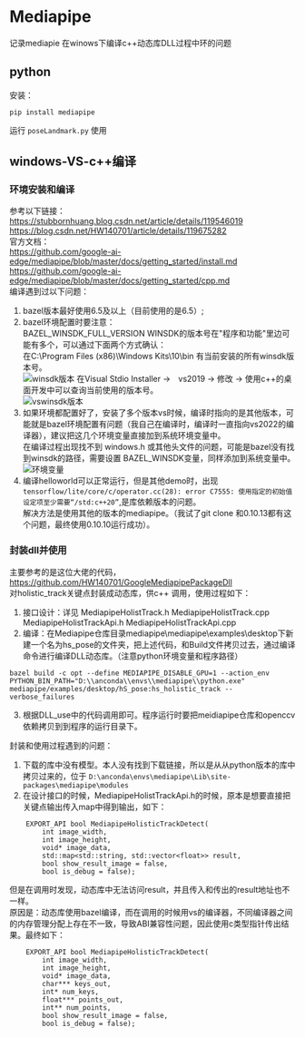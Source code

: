 # Mediapipe 
记录mediapie 在winows下编译c++动态库DLL过程中环的问题
## python
安装：
```
pip install mediapipe
``` 
运行 `poseLandmark.py` 使用

## windows-VS-c++编译
### 环境安装和编译
参考以下链接：  
https://stubbornhuang.blog.csdn.net/article/details/119546019  
https://blog.csdn.net/HW140701/article/details/119675282  
官方文档：  
https://github.com/google-ai-edge/mediapipe/blob/master/docs/getting_started/install.md  
https://github.com/google-ai-edge/mediapipe/blob/master/docs/getting_started/cpp.md  
编译遇到过以下问题：  
1. bazel版本最好使用6.5及以上（目前使用的是6.5）;  
2. bazel环境配置时要注意：  
BAZEL_WINSDK_FULL_VERSION WINSDK的版本号在"程序和功能"里边可能有多个，可以通过下面两个方式确认：  
在C:\Program Files (x86)\Windows Kits\10\bin 有当前安装的所有winsdk版本号。  
![winsdk版本](sources/1.png")
在Visual Stdio Installer ->　vs2019 -> 修改 -> 使用c++的桌面开发中可以查询当前使用的版本号。  
![vswinsdk版本](sources/2.png")
3. 如果环境都配置好了，安装了多个版本vs时候，编译时指向的是其他版本，可能就是bazel环境配置有问题（我自己在编译时，编译时一直指向vs2022的编译器），建议把这几个环境变量直接加到系统环境变量中。  
在编译过程出现找不到 windows.h 或其他头文件的问题，可能是bazel没有找到winsdk的路径，需要设置 BAZEL_WINSDK变量，同样添加到系统变量中。  
![环境变量](sources/3.png")
4. 编译helloworld可以正常运行，但是其他demo时，出现 `tensorflow/lite/core/c/operator.cc(28): error C7555: 使用指定的初始值设定项至少需要“/std:c++20”`,是库依赖版本的问题。  
解决方法是使用其他的版本的mediapipe。（我试了git clone 和0.10.13都有这个问题，最终使用0.10.10运行成功）。  
### 封装dll并使用
主要参考的是这位大佬的代码，https://github.com/HW140701/GoogleMediapipePackageDll  
对holistic_track关键点封装成动态库，供c++ 调用，使用过程如下：  
1. 接口设计：详见 MediapipeHolistTrack.h MediapipeHolistTrack.cpp MediapipeHolistTrackApi.h MediapipeHolistTrackApi.cpp
2. 编译：在Mediapipe仓库目录mediapipe\mediapipe\examples\desktop下新建一个名为hs_pose的文件夹，把上述代码，和Build文件拷贝过去，通过编译命令进行编译DLL动态库。（注意python环境变量和程序路径）
 ```
bazel build -c opt --define MEDIAPIPE_DISABLE_GPU=1 --action_env PYTHON_BIN_PATH="D:\\anconda\\envs\\mediapipe\\python.exe" mediapipe/examples/desktop/hS_pose:hs_holistic_track --verbose_failures
```
3. 根据DLL_use中的代码调用即可。程序运行时要把meidiapipe仓库和openccv依赖拷贝到到程序的运行目录下。  

封装和使用过程遇到的问题：
1. 下载的库中没有模型。本人没有找到下载链接，所以是从从python版本的库中拷贝过来的，位于 `D:\anconda\envs\mediapipe\Lib\site-packages\mediapipe\modules`
2. 在设计接口的时候，MediapipeHolistTrackApi.h的时候，原本是想要直接把关键点输出传入map中得到输出，如下：
```
	EXPORT_API bool MediapipeHolisticTrackDetect(
		int image_width, 
		int image_height,
		void* image_data, 
        std::map<std::string, std::vector<float>> result,
		bool show_result_image = false,
		bool is_debug = false);
```
但是在调用时发现，动态库中无法访问result，并且传入和传出的result地址也不一样。  
原因是：动态库使用bazel编译，而在调用的时候用vs的编译器，不同编译器之间的内存管理分配上存在不一致，导致ABI兼容性问题，因此使用c类型指针传出结果。最终如下：
```
	EXPORT_API bool MediapipeHolisticTrackDetect(
		int image_width, 
		int image_height,
		void* image_data, 
		char*** keys_out,
		int* num_keys,
		float*** points_out,
		int** num_points,
		bool show_result_image = false,
		bool is_debug = false);
```

